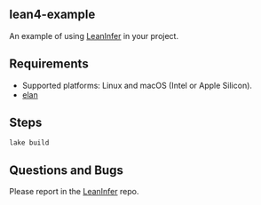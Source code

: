 lean4-example
-------------

An example of using [LeanInfer](https://github.com/lean-dojo/LeanInfer) in your project.


## Requirements
* Supported platforms: Linux and macOS (Intel or Apple Silicon).
* [elan](https://github.com/leanprover/elan)


## Steps

`lake build`


## Questions and Bugs
Please report in the [LeanInfer](https://github.com/lean-dojo/LeanInfer) repo.
